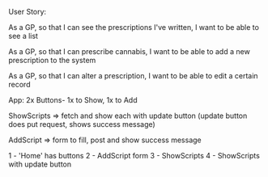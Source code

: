 User Story:

As a GP, so that I can see the prescriptions I've written, I want to be able to see a list

As a GP, so that I can prescribe cannabis, I want to be able to add a new prescription to the system

As a GP, so that I can alter a prescription, I want to be able to edit a certain record


App:
2x Buttons- 1x to Show, 1x to Add

ShowScripts => fetch and show each with update button (update button does put request, shows success message)

AddScript => form to fill, post and show success message


1 - 'Home' has buttons
2 - AddScript form
3 - ShowScripts 
4 - ShowScripts with update button


